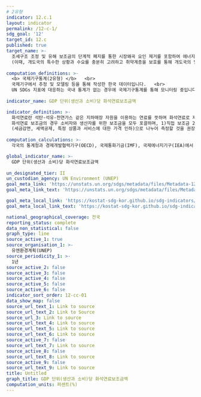 ```yaml
---
# 2유형 
indicator: 12.c.1
layout: indicator
permalink: /12-c-1/
sdg_goal: '12'
target_id: 12.c
published: true
target_name: >-
  조세구조 조정 및 유해 보조금의 단계적 폐지를 통한 시장왜곡 요인 제거를 포함하여 에너지낭비를 부추기는 비효율적인 화석 연료 보조금의 합리화 이행 
  (이때, 개도국의 특수한 상황과 수요를 충분히 고려하고 취약계층을 보호를 통해 개도국의 발전에 대한 악영향을 최소화함)
  
computation_definitions: >-
  <b> 국제기구통계(2유형) </b>   <br>
  국제기구에서 추정 및 모델링 등을 통해 작성한 한국 데이터입니다.   <br>
  UN SDGs 지표에 대응하는 국내 통계가 없는 경우에 국제기구통계를 통해 모니터링 중입니다. 
  
indicator_name: GDP 단위(생산과 소비)당 화석연료보조금액

indicator_definition: >-
  화석연료란 석탄·석유·천연가스 같은 지하매장 자원을 이용하는 연료를 뜻하며 화석연료로 제조된 모든 2차 연료(전기와 열 포함)도 포함함. <br>
  화석연료 보조금의 경우 소비자와 생산자를 위한 보조금을 모두 포괄하며, 1)직접 보조금 2)간접 보조금(요금지원 등) 3)(선택적)기타 보조금
  (세금감면, 세액공제, 특정 상품과 서비스에 대한 가격 인하)으로 나누어 측정할 것을 권장
  
computation_calculations: >-
  각국의 통계청과 경제개발협력기구(OECD), 국제통화기금(IMF), 국제에너지기구(IEA)에서 제공하는 자료를 유엔환경계획(UNEP)에서 수집 

global_indicator_name: >-
  GDP 단위(생산과 소비)당 화석연료보조금액
  
un_designated_tier: II
un_custodian_agency: UN Environment (UNEP)
goal_meta_link: 'https://unstats.un.org/sdgs/metadata/files/Metadata-12-0c-01.pdf'
goal_meta_link_text: 'https://unstats.un.org/sdgs/metadata/files/Metadata-12-0c-01.pdf'

goal_meta_local_link: 'https://kostat-sdg-kor.github.io/sdg-indicators/public/data/Metadata-12-0c-01_KOR.pdf'
goal_meta_local_link_text: 'https://kostat-sdg-kor.github.io/sdg-indicators/public/data/Metadata-12-0c-01_KOR.pdf'

national_geographical_coverage: 전국
reporting_status: complete
data_non_statistical: false
graph_type: line
source_active_1: true
source_organisation_1: >-
  유엔환경계획(UNEP)
source_periodicity_1: >-
  1년
source_active_2: false
source_active_3: false
source_active_4: false
source_active_5: false
source_active_6: false
indicator_sort_order: 12-cc-01
data_show_map: false
source_url_text_1: Link to source
source_url_text_2: Link to Source
source_url_3: Link to source
source_url_text_4: Link to source
source_url_text_5: Link to source
source_url_text_6: Link to source
source_active_7: false
source_url_text_7: Link to source
source_active_8: false
source_url_text_8: Link to source
source_active_9: false
source_url_text_9: Link to source
title: Untitled
graph_title: GDP 단위(생산과 소비)당 화석연료보조금액
computation_units: 퍼센트(%)
---
```

